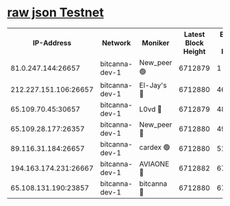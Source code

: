 [raw json Testnet](https://rpc-check.bcat.stavr.tech/bcat/rpc-bcat-result.json)
=


<table><tr><th>IP-Address</th><th>Network</th><th>Moniker</th><th>Latest Block Height</th><th>Earliest Block Height</th><th>Catching Up</th><th>Tx Index</th><th>Voting Power</th><th>Scan Time</th></tr><tr><td>81.0.247.144:26657</td><td>bitcanna-dev-1</td><td>New_peer 🟢</td><td>6712879</td><td>1</td><td>False</td><td>on</td><td>0</td><td>2024-03-03T19:20:52.710338655UTC</td></tr><tr><td>212.227.151.106:26657</td><td>bitcanna-dev-1</td><td>El-Jay's 🔴</td><td>6712880</td><td>4670391</td><td>False</td><td>on</td><td>2218164</td><td>2024-03-03T19:20:59.369704468UTC</td></tr><tr><td>65.109.70.45:30657</td><td>bitcanna-dev-1</td><td>L0vd 🔴</td><td>6712879</td><td>4828155</td><td>False</td><td>on</td><td>307920</td><td>2024-03-03T19:20:53.011364831UTC</td></tr><tr><td>65.109.28.177:26357</td><td>bitcanna-dev-1</td><td>New_peer 🔴</td><td>6712880</td><td>4952911</td><td>False</td><td>on</td><td>2237067</td><td>2024-03-03T19:20:59.968887297UTC</td></tr><tr><td>89.116.31.184:26657</td><td>bitcanna-dev-1</td><td>cardex 🟢</td><td>6712880</td><td>5185001</td><td>False</td><td>on</td><td>0</td><td>2024-03-03T19:20:59.670586695UTC</td></tr><tr><td>194.163.174.231:26667</td><td>bitcanna-dev-1</td><td>AVIAONE 🔴</td><td>6712882</td><td>6700001</td><td>False</td><td>on</td><td>1949865</td><td>2024-03-03T19:21:08.763763504UTC</td></tr><tr><td>65.108.131.190:23857</td><td>bitcanna-dev-1</td><td>bitcanna 🔴</td><td>6712880</td><td>6708880</td><td>False</td><td>off</td><td>378446</td><td>2024-03-03T19:21:00.283865588UTC</td></tr></table>